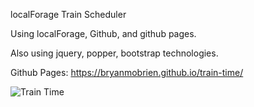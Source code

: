 localForage Train Scheduler

Using localForage, Github, and github pages.

Also using jquery, popper, bootstrap technologies.

Github Pages: https://bryanmobrien.github.io/train-time/

![Train Time](./train-time.png)
